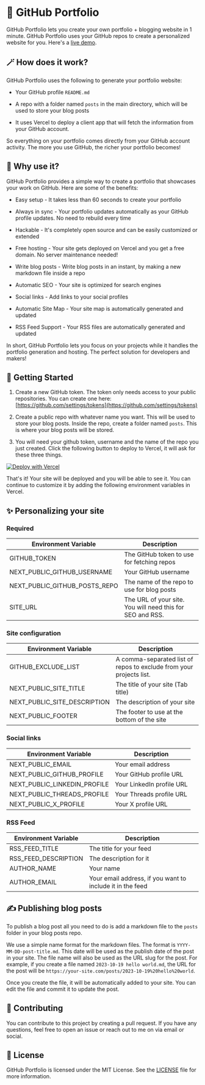# 📓 GitHub Portfolio

GitHub Portfolio lets you create your own portfolio + blogging website
in 1 minute. GitHub Portfolio uses your GitHub repos to create a
personalized website for you. Here's a [live demo](https://jmenjivar.com/).

## 🪄 How does it work?

GitHub Portfolio uses the following to generate your portfolio website:

- Your GitHub profile `README.md`

- A repo with a folder named `posts` in the main directory, which will
  be used to store your blog posts

- It uses Vercel to deploy a client app that will fetch the information
  from your GitHub account.

So everything on your portfolio comes directly from your GitHub account
activity. The more you use GitHub, the richer your portfolio becomes!

## 🌟 Why use it?

GitHub Portfolio provides a simple way to create a portfolio that
showcases your work on GitHub. Here are some of the benefits:

- Easy setup - It takes less than 60 seconds to create your portfolio

- Always in sync - Your portfolio updates automatically as your GitHub
  profile updates. No need to rebuild every time

- Hackable - It's completely open source and can be easily customized or
  extended

- Free hosting - Your site gets deployed on Vercel and you get a free
  domain. No server maintenance needed!

- Write blog posts - Write blog posts in an instant, by making a new
  markdown file inside a repo

- Automatic SEO - Your site is optimized for search engines

- Social links - Add links to your social profiles

- Automatic Site Map - Your site map is automatically generated and
  updated

- RSS Feed Support - Your RSS files are automatically generated and
  updated

In short, GitHub Portfolio lets you focus on your projects while it
handles the portfolio generation and hosting. The perfect solution for
developers and makers!

## 🚧 Getting Started

1. Create a new GitHub token. The token only needs access to your
   public repositories. You can create one
   here: [https://github.com/settings/tokens](https://github.com/settings/tokens)

2. Create a public repo with whatever name you want. This will be used
   to store your blog posts. Inside the repo, create a folder named
   `posts`. This is where your blog posts will be stored.

3. You will need your github token, username and the name of the repo you just created. Click the following button to deploy to Vercel, it will ask for these three things.

[![Deploy with Vercel](https://vercel.com/button)](https://vercel.com/new/clone?repository-url=https%3A%2F%2Fgithub.com%2Fjorge-menjivar%2FGitHub-Portfolio&env=GITHUB_TOKEN,NEXT_PUBLIC_GITHUB_USERNAME,NEXT_PUBLIC_GITHUB_POSTS_REPO&envDescription=These%20are%20the%20only%20variables%20needed%20to%20get%20your%20site%20going.&envLink=https%3A%2F%2Fgithub.com%2Fjorge-menjivar%2FGitHub-Portfolio%23required)

That's it! Your site will be deployed and you will be able to see it. You can continue to customize it by adding the following environment variables in Vercel.

## ✨ Personalizing your site

### Required

| Environment Variable          | Description                                               |
| ----------------------------- | --------------------------------------------------------- |
| GITHUB_TOKEN                  | The GitHub token to use for fetching repos                |
| NEXT_PUBLIC_GITHUB_USERNAME   | Your GitHub username                                      |
| NEXT_PUBLIC_GITHUB_POSTS_REPO | The name of the repo to use for blog posts                |
| SITE_URL                      | The URL of your site. You will need this for SEO and RSS. |

### Site configuration

| Environment Variable         | Description                                                         |
| ---------------------------- | ------------------------------------------------------------------- |
| GITHUB_EXCLUDE_LIST          | A comma-separated list of repos to exclude from your projects list. |
| NEXT_PUBLIC_SITE_TITLE       | The title of your site (Tab title)                                  |
| NEXT_PUBLIC_SITE_DESCRIPTION | The description of your site                                        |
| NEXT_PUBLIC_FOOTER           | The footer to use at the bottom of the site                         |

### Social links

| Environment Variable         | Description               |
| ---------------------------- | ------------------------- |
| NEXT_PUBLIC_EMAIL            | Your email address        |
| NEXT_PUBLIC_GITHUB_PROFILE   | Your GitHub profile URL   |
| NEXT_PUBLIC_LINKEDIN_PROFILE | Your LinkedIn profile URL |
| NEXT_PUBLIC_THREADS_PROFILE  | Your Threads profile URL  |
| NEXT_PUBLIC_X_PROFILE        | Your X profile URL        |

### RSS Feed

| Environment Variable | Description                                               |
| -------------------- | --------------------------------------------------------- |
| RSS_FEED_TITLE       | The title for your feed                                   |
| RSS_FEED_DESCRIPTION | The description for it                                    |
| AUTHOR_NAME          | Your name                                                 |
| AUTHOR_EMAIL         | Your email address, if you want to include it in the feed |

## ✍ Publishing blog posts

To publish a blog post all you need to do is add a markdown file to the `posts` folder in your blog posts repo.

We use a simple name format for the markdown files. The format is `YYYY-MM-DD-post-title.md`.
This date will be used as the publish date of the post in your site. The file name will also be used as the URL slug for the post. For example, if you create a file named `2023-10-19 hello world.md`, the URL for the post will be `https://your-site.com/posts/2023-10-19%20hello%20world`.

Once you create the file, it will be automatically added to your site. You can edit the file and commit it to update the post.

## 🤝 Contributing

You can contribute to this project by creating a pull request. If you have any questions, feel free to open an issue or reach out to me on via email or social.

## 📝 License

GitHub Portfolio is licensed under the MIT License. See the [LICENSE](./LICENSE) file for more information.
